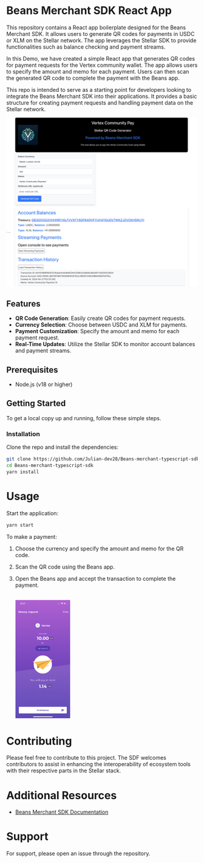 # Beans Merchant SDK React App

This repository contains a React app boilerplate designed for the Beans Merchant SDK. It allows users to generate QR codes for payments in USDC or XLM on the Stellar network. The app leverages the Stellar SDK to provide functionalities such as balance checking and payment streams.

In this Demo, we have created a simple React app that generates QR codes for payment requests for the Vertex community wallet. The app allows users to specify the amount and memo for each payment. Users can then scan the generated QR code to complete the payment with the Beans app.

This repo is intended to serve as a starting point for developers looking to integrate the Beans Merchant SDK into their applications. It provides a basic structure for creating payment requests and handling payment data on the Stellar network.

![App Screenshot](./shot.png)

## Features

- **QR Code Generation**: Easily create QR codes for payment requests.
- **Currency Selection**: Choose between USDC and XLM for payments.
- **Payment Customization**: Specify the amount and memo for each payment request.
- **Real-Time Updates**: Utilize the Stellar SDK to monitor account balances and payment streams.

## Prerequisites

- Node.js (v18 or higher)

## Getting Started

To get a local copy up and running, follow these simple steps.

### Installation

Clone the repo and install the dependencies:

```bash
git clone https://github.com/Julian-dev28/Beans-merchant-typescript-sdk
cd Beans-merchant-typescript-sdk
yarn install
```

# Usage

Start the application:

```bash
yarn start
```

To make a payment:

1. Choose the currency and specify the amount and memo for the QR code.<br/>
1. Scan the QR code using the Beans app.<br/>
1. Open the Beans app and accept the transaction to complete the payment.<br/>
   <br/>

   <img src="./bean.png" alt="image" width="30%" height="30%">

# Contributing

Please feel free to contribute to this project. The SDF welcomes contributors to assist in enhancing the interoperability of ecosystem tools with their respective parts in the Stellar stack.

# Additional Resources

- [Beans Merchant SDK Documentation](https://github.com/Beans-BV/merchant_sdk_javascript)

# Support

For support, please open an issue through the repository.
